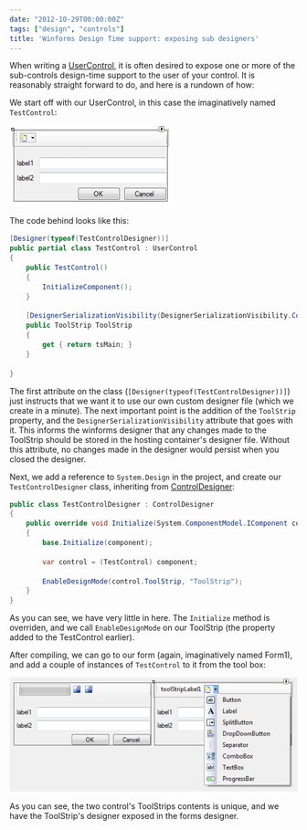 ```yaml
---
date: "2012-10-29T00:00:00Z"
tags: ["design", "controls"]
title: 'Winforms Design Time support: exposing sub designers'
---
```


When writing a [UserControl][1], it is often desired to expose one or more of the sub-controls design-time support to the user of your control.  It is reasonably straight forward to do, and here is a rundown of how:

We start off with our UserControl, in this case the imaginatively named `TestControl`:

![The TestControl][2]

The code behind looks like this:

```csharp
[Designer(typeof(TestControlDesigner))]
public partial class TestControl : UserControl
{
	public TestControl()
	{
		InitializeComponent();
	}

	[DesignerSerializationVisibility(DesignerSerializationVisibility.Content)]
	public ToolStrip ToolStrip
	{
		get { return tsMain; }
	}

}
```

The first attribute on the class (`[Designer(typeof(TestControlDesigner))]`) just instructs that we want it to use our own custom designer file (which we create in a minute).
The next important point is the addition of the `ToolStrip` property, and the `DesignerSerializationVisibility` attribute that goes with it.  This informs the winforms designer that any changes made to the ToolStrip should be stored in the hosting container's designer file.  Without this attribute, no changes made in the designer would persist when you closed the designer.

Next, we add a reference to `System.Design` in the project, and create our `TestControlDesigner` class, inheriting from [ControlDesigner][3]:

```csharp
public class TestControlDesigner : ControlDesigner
{
	public override void Initialize(System.ComponentModel.IComponent component)
	{
		base.Initialize(component);

		var control = (TestControl) component;

		EnableDesignMode(control.ToolStrip, "ToolStrip");
	}
}
```

As you can see, we have very little in here.  The `Initialize` method is overriden, and we call `EnableDesignMode` on our ToolStrip (the property added to the TestControl earlier).

After compiling, we can go to our form (again, imaginatively named Form1), and add a couple of instances of `TestControl` to it from the tool box:

![The TestControl][4]

As you can see, the two control's ToolStrips contents is unique, and we have the ToolStrip's designer exposed in the forms designer.


[1]: http://msdn.microsoft.com/en-us/library/system.windows.forms.usercontrol.aspx
[2]: /images/sub-designer-control.png
[3]: http://msdn.microsoft.com/en-us/library/system.windows.forms.design.controldesigner.aspx
[4]: /images/sub-designer-designtime.png